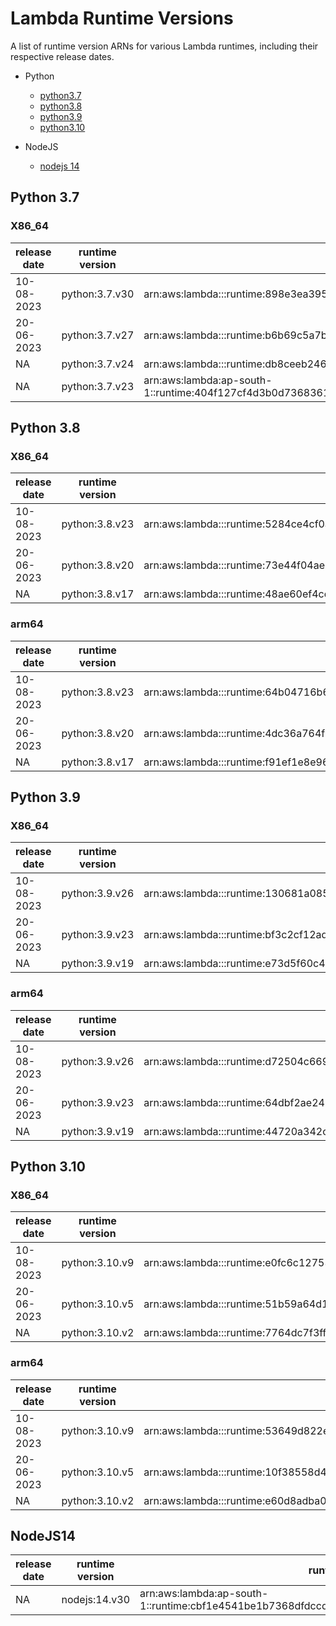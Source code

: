 # Lambda Runtime Versions

A list of runtime version ARNs for various Lambda runtimes, including their respective release dates.
- Python
  - [python3.7](#python-37)
  - [python3.8](#python-38)
  - [python3.9](#python-39)
  - [python3.10](#python-310)

- NodeJS
  - [nodejs 14](#nodejs-14)

## Python 3.7

### X86_64

| release date | runtime version | runtime version arn                                                                                 |
| --------------- | --------------------------------------------------------------------------------------------------- | ------------ |
| 10-08-2023 | python:3.7.v30 | arn:aws:lambda:<region>::runtime:898e3ea3957b56a1999758f7a44db46ffe42dc979b385666bf4950b8611ec475 |
| 20-06-2023 | python:3.7.v27 | arn:aws:lambda:<region>::runtime:b6b69c5a7bdb36133e0c0566d4863a7ae09737b32834a25ef0a094e3bebbf8b2 |
| NA           | python:3.7.v24  | arn:aws:lambda:<region>::runtime:db8ceeb246f78804a6e51aebc5c464fae32856b9b393f87521ccc7e003142a55 |
| NA           | python:3.7.v23  | arn:aws:lambda:ap-south-1::runtime:404f127cf4d3b0d7368361968087bb9052f80c682e74e5e3cae6dc86d049242c |

## Python 3.8

### X86_64

| release date | runtime version | runtime version arn                                                                                 |
| --------------- | --------------------------------------------------------------------------------------------------- | ------------ |
| 10-08-2023 | python:3.8.v23 | arn:aws:lambda:<region>::runtime:5284ce4cf0abbf40be91e3290064674e0cd62b1d6ecd5c0bb6ac9b5c4884fd0d |
| 20-06-2023 | python:3.8.v20 | arn:aws:lambda:<region>::runtime:73e44f04ae0a122858ae23c2f747dccd0b09db03c04886f8acefc37880a723eb |
| NA           | python:3.8.v17  | arn:aws:lambda:<region>::runtime:48ae60ef4cd46a5f33291797e798b3aaefe09e5000e8f58c605db8540c47dd8d |

### arm64

| release date | runtime version | runtime version arn                                                                                 |
| --------------- | --------------------------------------------------------------------------------------------------- | ------------ |
| 10-08-2023 | python:3.8.v23 | arn:aws:lambda:<region>::runtime:64b04716b6ab33aa20d8305e16dca2e0f4857442022b109d5fe21025307e4657 |
| 20-06-2023 | python:3.8.v20 | arn:aws:lambda:<region>::runtime:4dc36a764f801025e04188af9f11b8c9d1ed21ec35a33f02ec342c6ca4fe2f4e |
| NA           | python:3.8.v17  | arn:aws:lambda:<region>::runtime:f91ef1e8e967b2435b5a0e089a9bc22062276da6cb5aa2bb5639ccbeddc6443e |

## Python 3.9

### X86_64

| release date | runtime version | runtime version arn                                                                                 |
| --------------- | --------------------------------------------------------------------------------------------------- | ------------ |
| 10-08-2023 | python:3.9.v26 | arn:aws:lambda:<region>::runtime:130681a0855afedf31b2b3fbcc2fbf1ca62875e0500edb56fd16cad65045b05b |
| 20-06-2023 | python:3.9.v23 | arn:aws:lambda:<region>::runtime:bf3c2cf12ad277455c3732549ac6b43321b08f1eb445e825bd941721e0415621 |
| NA           | python:3.9.v19  | arn:aws:lambda:<region>::runtime:e73d5f60c4282fb09ce24a6d3fe8997789616f3a53b903f4ed7c9132a58045f6 |

### arm64

| release date | runtime version | runtime version arn                                                                                 |
| --------------- | --------------------------------------------------------------------------------------------------- | ------------ |
| 10-08-2023 | python:3.9.v26 | arn:aws:lambda:<region>::runtime:d72504c669d31dc68f995d10f9eb2b644efddd30bccb3ad925978e19eace5b6a |
| 20-06-2023 | python:3.9.v23 | arn:aws:lambda:<region>::runtime:64dbf2ae24521174032d4a27023693ee9cd7f2e2bf8d18bdb37bac82eda2e8df |
| NA           | python:3.9.v19  | arn:aws:lambda:<region>::runtime:44720a342caab264ba2908e0baf2250be5b222f803414d75d618d6bd06bab0e5 |

## Python 3.10

### X86_64

| release date | runtime version | runtime version arn                                                                                 |
| --------------- | --------------------------------------------------------------------------------------------------- | ------------ |
| 10-08-2023 | python:3.10.v9 | arn:aws:lambda:<region>::runtime:e0fc6c1275348290e8d4bb434b30f57fffb3611531064e480993b0bcef3e62b9 |
| 20-06-2023 | python:3.10.v5 | arn:aws:lambda:<region>::runtime:51b59a64d1fa5125d324f5fe77fbc805ea96f487f1d112fe4bf3f60323b552cb |
| NA           | python:3.10.v2  | arn:aws:lambda:<region>::runtime:7764dc7f3ff1fc45718f596be4cd03d7bca223f0586f3bfa5fe6584d6af81cd8 |

### arm64

| release date | runtime version | runtime version arn                                                                                 |
| --------------- | --------------------------------------------------------------------------------------------------- | ------------ |
| 10-08-2023 | python:3.10.v9 | arn:aws:lambda:<region>::runtime:53649d822e17bcdf96304c86d5f8d33301ca02ffe8f595666104fd91ba2232a7 |
| 20-06-2023 |python:3.10.v5 | arn:aws:lambda:<region>::runtime:10f38558d423b108ecc82a389003483c16ef13e7bdce43b9cfddd948958fc659 |
| NA           | python:3.10.v2  | arn:aws:lambda:<region>::runtime:e60d8adba0b7097caf2a075e105b041d0160b9fceb747f7416076c3e94a97aad |

## NodeJS14
 
| release date | runtime version | runtime version arn                                                                                 |
| --------------- | --------------------------------------------------------------------------------------------------- | ------------ |
| NA           | nodejs:14.v30  | arn:aws:lambda:ap-south-1::runtime:cbf1e4541be1b7368dfdccdd8dd4be4f1de07dfdf6da3cab893d919f6b99e9a9 |
